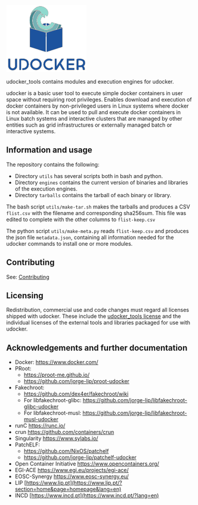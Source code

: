 ![logo](docs/logo-small.png)

udocker_tools contains modules and execution engines for udocker.

udocker is a basic user tool to execute simple docker containers in user
space without requiring root privileges. Enables download and execution
of docker containers by non-privileged users in Linux systems where
docker is not available. It can be used to pull and execute docker
containers in Linux batch systems and interactive clusters that are
managed by other entities such as grid infrastructures or externally
managed batch or interactive systems.

## Information and usage

The repository contains the following:

* Directory `utils` has several scripts both in bash and python.
* Directory `engines` contains the current version of binaries and libraries
  of the execution engines.
* Directory `tarballs` contains the tarball of each binary or library.

The bash script `utils/make-tar.sh` makes the tarballs and produces a CSV `flist.csv`
with the filename and corresponding sha256sum. This file was edited to complete with the other
columns to `flist-keep.csv`

The python script `utils/make-meta.py` reads `flist-keep.csv` and produces the json file
`metadata.json`, containing all information needed for the udocker commands to install one
or more modules.

## Contributing

See: [Contributing](CONTRIBUTING.md)

## Licensing

Redistribution, commercial use and code changes must regard all licenses
shipped with udocker. These include the [udocker_tools license](LICENSE) and the
individual licenses of the external tools and libraries packaged for use
with udocker.

## Acknowledgements and further documentation

* Docker: <https://www.docker.com/>
* PRoot:
  * <https://proot-me.github.io/>
  * <https://github.com/jorge-lip/proot-udocker>
* Fakechroot:
  * <https://github.com/dex4er/fakechroot/wiki>
  * For libfakechroot-glibc: <https://github.com/jorge-lip/libfakechroot-glibc-udocker>
  * For libfakechroot-musl: <https://github.com/jorge-lip/libfakechroot-musl-udocker>
* runC <https://runc.io/>
* crun <https://github.com/containers/crun>
* Singularity <https://www.sylabs.io/>
* PatchELF:
  * <https://github.com/NixOS/patchelf>
  * <https://github.com/jorge-lip/patchelf-udocker>
* Open Container Initiative <https://www.opencontainers.org/>
* EGI-ACE <https://www.egi.eu/projects/egi-ace/>
* EOSC-Synergy <https://www.eosc-synergy.eu/>
* LIP [https://www.lip.pt](https://www.lip.pt/?section=home&page=homepage&lang=en)
* INCD [https://www.incd.pt](https://www.incd.pt/?lang=en)

